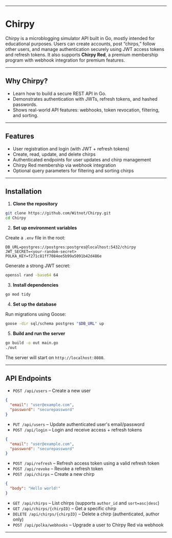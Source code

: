 
---

# Chirpy

Chirpy is a microblogging simulator API built in Go, mostly intended for educational purposes. Users can create accounts, post “chirps,” follow other users, and manage authentication securely using JWT access tokens and refresh tokens. It also supports **Chirpy Red**, a premium membership program with webhook integration for premium features.

---

## Why Chirpy?

* Learn how to build a secure REST API in Go.
* Demonstrates authentication with JWTs, refresh tokens, and hashed passwords.
* Shows real-world API features: webhooks, token revocation, filtering, and sorting.

---

## Features

* User registration and login (with JWT + refresh tokens)
* Create, read, update, and delete chirps
* Authenticated endpoints for user updates and chirp management
* Chirpy Red membership via webhook integration
* Optional query parameters for filtering and sorting chirps

---

## Installation

1. **Clone the repository**

```bash
git clone https://github.com/Witnot/Chirpy.git
cd Chirpy
```

2. **Set up environment variables**

Create a `.env` file in the root:

```env
DB_URL=postgres://postgres:postgres@localhost:5432/chirpy
JWT_SECRET=<your-random-secret>
POLKA_KEY=f271c81ff7084ee5b99a5091b42d486e
```

Generate a strong JWT secret:

```bash
openssl rand -base64 64
```

3. **Install dependencies**

```bash
go mod tidy
```

4. **Set up the database**

Run migrations using Goose:

```bash
goose -dir sql/schema postgres "$DB_URL" up
```

5. **Build and run the server**

```bash
go build -o out main.go
./out
```

The server will start on `http://localhost:8080`.

---

## API Endpoints

* `POST /api/users` – Create a new user

```json
{
  "email": "user@example.com",
  "password": "securepassword"
}
```

* `PUT /api/users` – Update authenticated user's email/password
* `POST /api/login` – Login and receive access + refresh tokens

```json
{
  "email": "user@example.com",
  "password": "securepassword"
}
```

* `POST /api/refresh` – Refresh access token using a valid refresh token
* `POST /api/revoke` – Revoke a refresh token
* `POST /api/chirps` – Create a new chirp

```json
{
  "body": "Hello world!"
}
```

* `GET /api/chirps` – List chirps (supports `author_id` and `sort=asc|desc`)
* `GET /api/chirps/{chirpID}` – Get a specific chirp
* `DELETE /api/chirps/{chirpID}` – Delete a chirp (authenticated, author only)
* `POST /api/polka/webhooks` – Upgrade a user to Chirpy Red via webhook

---

